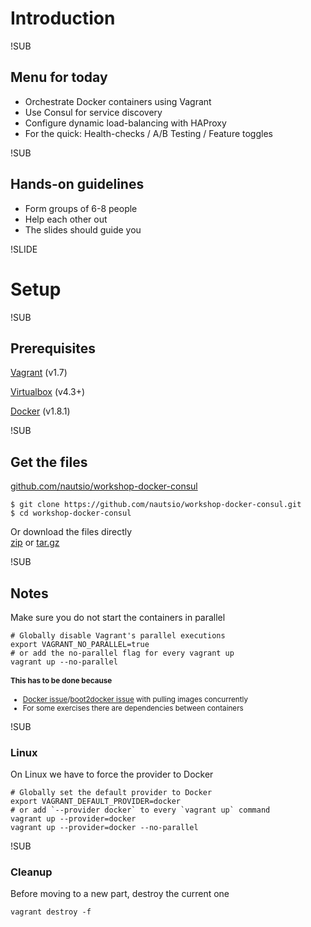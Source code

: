 # Introduction


!SUB
## Menu for today

- Orchestrate Docker containers using Vagrant
- Use Consul for service discovery
- Configure dynamic load-balancing with HAProxy
- For the quick: Health-checks / A/B Testing / Feature toggles


!SUB
## Hands-on guidelines
- Form groups of 6-8 people
- Help each other out
- The slides should guide you


!SLIDE
# Setup


!SUB
## Prerequisites
[Vagrant](https://docs.vagrantup.com/v2/installation/index.html) (v1.7)

[Virtualbox](https://www.virtualbox.org/wiki/Downloads) (v4.3+)

[Docker](https://docs.docker.com/installation/) (v1.8.1)


!SUB
## Get the files

[github.com/nautsio/workshop-docker-consul](https://github.com/nautsio/workshop-docker-consul)
```
$ git clone https://github.com/nautsio/workshop-docker-consul.git
$ cd workshop-docker-consul
```
Or download the files directly
<br>[zip](https://github.com/nautsio/workshop-docker-consul/archive/master.zip) or [tar.gz](https://github.com/nautsio/workshop-docker-consul/archive/master.tar.gz)


!SUB
## Notes
Make sure you do not start the containers in parallel

```
# Globally disable Vagrant's parallel executions
export VAGRANT_NO_PARALLEL=true
# or add the no-parallel flag for every vagrant up
vagrant up --no-parallel
```
<small>

#### This has to be done because
* [Docker issue](https://github.com/docker/docker/issues/9718)/[boot2docker issue](https://github.com/boot2docker/boot2docker/issues/757) with pulling images concurrently
* For some exercises there are dependencies between containers

</small>


!SUB
### Linux
On Linux we have to force the provider to Docker
<!-- .element: class="bash" -->
```
# Globally set the default provider to Docker
export VAGRANT_DEFAULT_PROVIDER=docker
# or add `--provider docker` to every `vagrant up` command
vagrant up --provider=docker
vagrant up --provider=docker --no-parallel
```
<!-- .element: class="bash" -->


!SUB
### Cleanup
Before moving to a new part, destroy the current one
```
vagrant destroy -f
```
